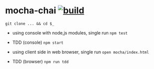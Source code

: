 mocha-chai [![build](https://api.travis-ci.org/daggerok/mocha-chai.svg?branch=master)](https://api.travis-ci.org/daggerok/mocha-chai)
==========

`git clone ... && cd $_`

- using console with node,js modules, single run
`npm test`

- TDD (console)
`npm start`

- using client side in web browser, single run
`open mocha/index.html`

- TDD (browser)
`npm run tdd`
